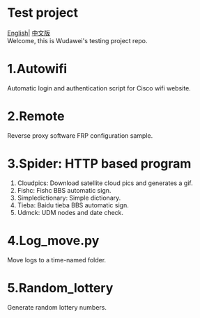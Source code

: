 # Test project  
[English](https://github.com/suchocolate/test/blob/master/README.md)|
[中文版](https://github.com/suchocolate/test/blob/master/README_zh.md)   
Welcome, this is Wudawei's testing project repo.  

# 1.Autowifi
Automatic login and authentication script for Cisco wifi website.

# 2.Remote
Reverse proxy software FRP configuration sample.

# 3.Spider: HTTP based program
1. Cloudpics: Download satellite cloud pics and generates a gif. 
2. Fishc: Fishc BBS automatic sign.  
3. Simpledictionary: Simple dictionary.  
4. Tieba: Baidu tieba BBS automatic sign.  
5. Udmck: UDM nodes and date check.  

# 4.Log_move.py
Move logs to a time-named folder.

# 5.Random_lottery
Generate random lottery numbers.

